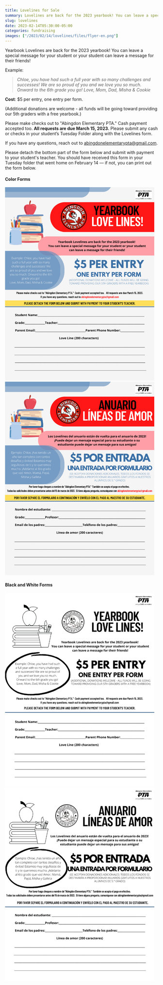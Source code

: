 ```yaml
--- 
title: Lovelines for Sale
summary: Lovelines are back for the 2023 yearbook! You can leave a special message for your student.
slug: lovelines
date: 2023-02-14T05:30:00-05:00
categories: fundraising
images: ["/2023/02/14/lovelines/files/flyer-en.png"]
---
```


Yearbook Lovelines are back for the 2023 yearbook! You can leave a special message for your student or your student can leave a message for their friends!

Example:

> *Chloe, you have had such a full year with so many challenges and successes! We are so proud of you and we love you so much. Onward to the 6th grade you go! Love, Mom, Dad, Misha & Cookie*

**Cost**: $5 per entry, one entry per form.

(Additional donations are welcome - all funds will be going toward providing our 5th graders with a free yearbook.)

Please make checks out to "Abingdon Elementary PTA." Cash payment accepted too. **All requests are due March 15, 2023.** Please submit any cash or checks in your student’s Tuesday Folder along with the Lovelines form.

If you have any questions, reach out to abingdonelementarypta@gmail.com.

Please detach the bottom part of the form below and submit with payment to your student's teacher. You should have received this form in your Tuesday folder that went home on February 14 — if not, you can print out the form below.

#### Color Forms
<a href="files/flyer-en.pdf"><img src="files/flyer-en.png" width="492" height="637" alt="Lovelines form in English"></a>
<a href="files/flyer-es.pdf"><img src="files/flyer-es.png" width="492" height="637" alt="Lovelines form in Spanish"></a>

#### Black and White Forms
<a href="files/flyer-en-nocolor.pdf"><img src="files/flyer-en-nocolor.png" width="492" height="637" alt="Black and White Lovelines form in English"></a>
<a href="files/flyer-es-nocolor.pdf"><img src="files/flyer-es-nocolor.png" width="492" height="637" alt="Black and White Lovelines form in Spanish"></a>